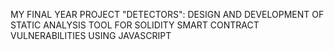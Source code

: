 MY FINAL YEAR PROJECT "DETECTORS": DESIGN AND DEVELOPMENT OF STATIC ANALYSIS TOOL FOR SOLIDITY SMART CONTRACT VULNERABILITIES USING JAVASCRIPT
